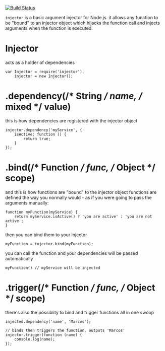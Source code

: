 [![Build Status](https://travis-ci.org/minond/injector.svg?branch=master)](https://travis-ci.org/minond/injector)

`injector` is a basic argument injector for Node.js. it allows any function to
be "bound" to an injector object which hijacks the function call and injects
arguments when the function is executed.

# Injector
acts as a holder of dependencies

```
var Injector = require('injector'),
    injector = new Injector();
```

# .dependency(/* String */ name, /* mixed */ value)
this is how dependencies are registered with the injector object

```
injector.dependency('myService', {
    isActive: function () {
        return true;
    }
});
```
# .bind(/* Function */ func, /* Object */ scope)
and this is how functions are "bound" to the injector object functions are
defined the way you normally would - as if you were going to pass the arguments
manually:

```
function myFunction(myService) {
    return myService.isActive() ? 'you are active' : 'you are not active';
}
```

then you can bind them to your injector
```
myFunction = injector.bind(myFunction);
```

you can call the function and your dependencies will be passed automatically
```
myFunction() // myService will be injected
```

# .trigger(/* Function */ func, /* Object */ scope)
there's also the possiblity to bind and trigger functions all in one swoop

```
injected.dependency('name', 'Marcos');

// binds then triggers the function. outputs 'Marcos'
injector.trigger(function (name) {
    console.log(name);
});
```
